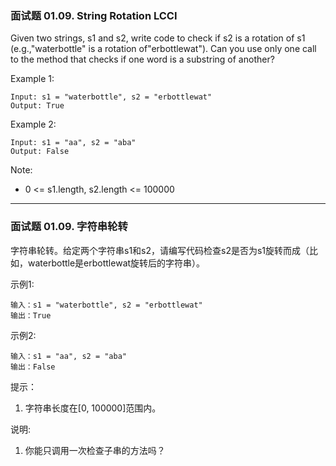 ### 面试题 01.09. String Rotation LCCI
Given two strings, s1 and s2, write code to check if s2 is a rotation of s1 (e.g.,"waterbottle" is a rotation of"erbottlewat"). Can you use only one call to the method that checks if one word is a substring of another?

Example 1:

	Input: s1 = "waterbottle", s2 = "erbottlewat"
	Output: True

Example 2:

	Input: s1 = "aa", s2 = "aba"
	Output: False



Note:

* 0 <= s1.length, s2.length <= 100000


----

### 面试题 01.09. 字符串轮转
字符串轮转。给定两个字符串s1和s2，请编写代码检查s2是否为s1旋转而成（比如，waterbottle是erbottlewat旋转后的字符串）。

示例1:

	输入：s1 = "waterbottle", s2 = "erbottlewat"
	输出：True

示例2:

	输入：s1 = "aa", s2 = "aba"
	输出：False

提示：

1. 字符串长度在[0, 100000]范围内。

说明:

1. 你能只调用一次检查子串的方法吗？

